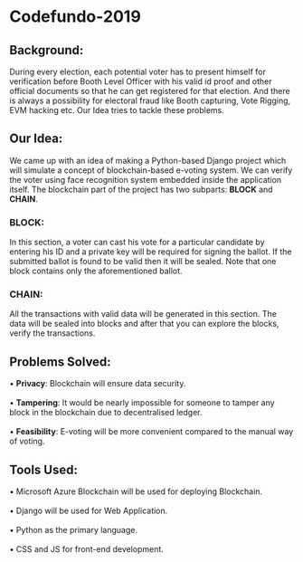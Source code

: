 # Codefundo-2019

## **Background**:

During every election, each potential voter has to present himself for verification before Booth Level Officer with his valid id proof and other official documents so that he can get registered for that election. And there is always a possibility for electoral fraud like Booth capturing, Vote Rigging, EVM hacking etc. Our Idea tries to tackle these problems. 

## **Our Idea**:
We came up with an idea of making a Python-based Django project which will simulate a concept of blockchain-based e-voting system. We can verify the voter using face recognition system embedded inside the application itself. The blockchain part of the project has two subparts: **BLOCK** and **CHAIN**.

### **BLOCK**:
In this section, a voter can cast his vote for a particular candidate by entering his ID and a private key will be required for signing the ballot. If the submitted ballot is found to be valid then it will be sealed. Note that one block contains only the aforementioned ballot.

### **CHAIN**:
All the transactions with valid data will be generated in this section. The data will be sealed into blocks and after that you can explore the blocks, verify the transactions.


## **Problems Solved**:
•	**Privacy**: Blockchain will ensure data security. <br />
<br />
•	**Tampering**: It would be nearly impossible for someone to tamper any block in the blockchain due to decentralised ledger. <br />
<br />
•	**Feasibility**: E-voting will be more convenient compared to the manual way of voting.


## **Tools Used**:

•	Microsoft Azure Blockchain will be used for deploying Blockchain. <br />
<br />
•	Django will be used for Web Application. <br />
<br />
•	Python as the primary language. <br />
<br />
•	CSS and JS for front-end development.
